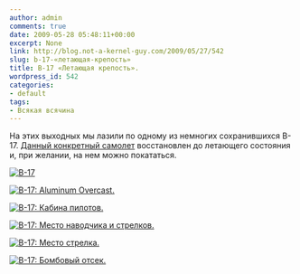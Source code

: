 ```yaml
---
author: admin
comments: true
date: 2009-05-28 05:48:11+00:00
excerpt: None
link: http://blog.not-a-kernel-guy.com/2009/05/27/542
slug: b-17-«летающая-крепость»
title: B-17 «Летающая крепость».
wordpress_id: 542
categories:
- default
tags:
- Всякая всячина
---
```


На этих выходных мы лазили по одному из немногих сохранившихся B-17. [Данный конкретный самолет](http://www.b17.org/) восстановлен до летающего состояния и, при желании, на нем можно покататься.

[![B-17](http://blog.not-a-kernel-guy.com/wp-content/uploads/2009/05/img_4167-300x174.jpg)](http://blog.not-a-kernel-guy.com/wp-content/uploads/2009/05/img_4167.jpg)

[![B-17: Aluminum Overcast.](http://blog.not-a-kernel-guy.com/wp-content/uploads/2009/05/img_1752-300x182.jpg)](http://blog.not-a-kernel-guy.com/wp-content/uploads/2009/05/img_1752.jpg)

[![B-17: Кабина пилотов.](http://blog.not-a-kernel-guy.com/wp-content/uploads/2009/05/img_1757-300x188.jpg)](http://blog.not-a-kernel-guy.com/wp-content/uploads/2009/05/img_1757.jpg)

[![B-17: Место наводчика и стрелков.](http://blog.not-a-kernel-guy.com/wp-content/uploads/2009/05/img_4206-300x225.jpg)](http://blog.not-a-kernel-guy.com/wp-content/uploads/2009/05/img_4206.jpg)

[![B-17: Место стрелка.](http://blog.not-a-kernel-guy.com/wp-content/uploads/2009/05/img_4173-300x225.jpg)](http://blog.not-a-kernel-guy.com/wp-content/uploads/2009/05/img_4173.jpg)

[![B-17: Бомбовый отсек.](http://blog.not-a-kernel-guy.com/wp-content/uploads/2009/05/img_1765-225x300.jpg)](http://blog.not-a-kernel-guy.com/wp-content/uploads/2009/05/img_1765.jpg)
